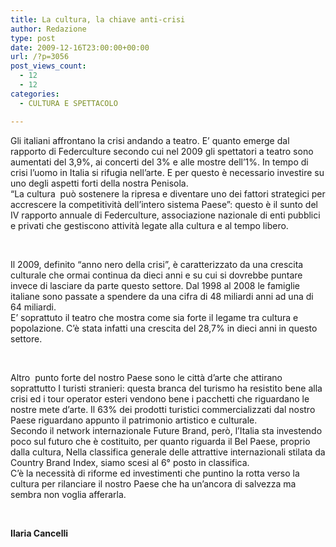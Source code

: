 ```yaml
---
title: La cultura, la chiave anti-crisi
author: Redazione
type: post
date: 2009-12-16T23:00:00+00:00
url: /?p=3056
post_views_count:
  - 12
  - 12
categories:
  - CULTURA E SPETTACOLO

---
```

Gli italiani affrontano la crisi andando a teatro. E&rsquo; quanto emerge dal rapporto di Federculture secondo cui nel 2009 gli spettatori a teatro sono aumentati del 3,9%, ai concerti del 3% e alle mostre dell&rsquo;1%. In tempo di crisi l&rsquo;uomo in Italia si rifugia nell&rsquo;arte. E per questo &egrave; necessario investire su uno degli aspetti forti della nostra Penisola.  
&ldquo;La cultura&nbsp; pu&ograve; sostenere la ripresa e diventare uno dei fattori strategici per accrescere la competitivit&agrave; dell&rsquo;intero sistema Paese&rdquo;: questo &egrave; il sunto del IV rapporto annuale di Federculture, associazione nazionale di enti pubblici e privati che gestiscono attivit&agrave; legate alla cultura e al tempo libero.

&nbsp;

Il 2009, definito &ldquo;anno nero della crisi&rdquo;, &egrave; caratterizzato da una crescita culturale che ormai continua da dieci anni e su cui si dovrebbe puntare invece di lasciare da parte questo settore. Dal 1998 al 2008 le famiglie italiane sono passate a spendere da una cifra di 48 miliardi anni ad una di 64 miliardi.  
E&rsquo; soprattuto il teatro che mostra come sia forte il legame tra cultura e popolazione. C&rsquo;&egrave; stata infatti una crescita del 28,7% in dieci anni in questo settore.

&nbsp;

Altro&nbsp; punto forte del nostro Paese sono le citt&agrave; d&rsquo;arte che attirano soprattutto I turisti stranieri: questa branca del turismo ha resistito bene alla crisi ed i tour operator esteri vendono bene i pacchetti che riguardano le nostre mete d&rsquo;arte. Il 63% dei prodotti turistici commercializzati dal nostro Paese riguardano appunto il patrimonio artistico e culturale.  
Secondo il network internazionale Future Brand, per&ograve;, l&rsquo;Italia sta investendo poco sul futuro che &egrave; costituito, per quanto riguarda il Bel Paese, proprio dalla cultura, Nella classifica generale delle attrattive internazionali stilata da Country Brand Index, siamo scesi al 6&deg; posto in classifica.  
C&rsquo;&egrave; la necessit&agrave; di riforme ed investimenti che puntino la rotta verso la cultura per rilanciare il nostro Paese che ha un&rsquo;ancora di salvezza ma sembra non voglia afferarla.

&nbsp;

**Ilaria Cancelli**
